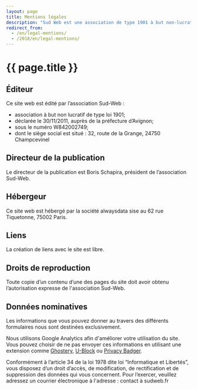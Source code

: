 ```yaml
---
layout: page
title: Mentions légales
description: "Sud Web est une association de type 1901 à but non-lucratif."
redirect_from:
  - /en/legal-mentions/
  - /2018/en/legal-mentions/
---
```


# {{ page.title }}

## Éditeur

Ce site web est édité par l’association Sud-Web :

* association à but non lucratif de type loi 1901;
* déclarée le 30/11/2011, auprès de la préfecture d’Avignon;
* sous le numéro W842002749;
* dont le siège social est situé : 32, route de la Grange, 24750 Champcevinel

## Directeur de la publication

Le directeur de la publication est Boris Schapira, président de l’association Sud-Web.

## Hébergeur

Ce site web est hébergé par la société alwaysdata sise au 62 rue Tiquetonne, 75002 Paris.

## Liens

La création de liens avec le site est libre.

## Droits de reproduction

Toute copie d’un contenu d’une des pages du site doit avoir obtenu l’autorisation expresse de l'association Sud-Web.

## Données nominatives

Les informations que vous pouvez donner au travers des différents formulaires nous sont destinées exclusivement.

Nous utilisons Google Analytics afin d'améliorer votre utilisation du site. Vous pouvez choisir de ne pas envoyer ces informations en utilisant une extension comme [Ghostery](https://www.ghostery.com/), [U-Block](https://www.ublock.org/) ou [Privacy Badger](https://www.eff.org/privacybadger).

Conformément à l’article 34 de la loi 1978 dite loi “Informatique et Libertés”, vous disposez d’un droit d’accès, de modification, de rectification et de suppression des données qui vous concernent. Pour l’exercer, veuillez adressez un courrier électronique à l'adresse : contact à sudweb.fr
